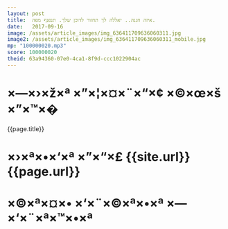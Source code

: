 ```yaml
---
layout: post
title:  איזה חננה.. יאללה לך תחזור לדוכן שלך. תנפנף מפה.
date:   2017-09-16
image: /assets/article_images/img_636411709636060311.jpg
image2: /assets/article_images/img_636411709636060311_mobile.jpg
mp: "100000020.mp3"
score: 100000020
theid: 63a94360-07e0-4ca1-8f9d-ccc1022904ac
---
```

# ×—×›×ž×ª ×”×¦×¤×¨×“×¢ ×©×œ×š ×”×™×�
{{page.title}}

# ×›×ª×•×‘×ª ×”×“×£ {{site.url}}{{page.url}}
# ×©×ª×¤×• ×‘×¨×©×ª×•×ª ×—×‘×¨×ª×™×•×ª